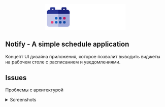 <p align="center">
<img src="/imgs/logo.png" width="50%"/>
</p>

## Notify - A simple schedule application

Концепт UI дизайна приложения, которое позволит выводить виджеты на рабочем столе с расписанием и уведомлениями.

## Issues

Проблемы с архитектурой

<details>
<summary > Screenshots</summary>
<img src="/imgs/img_1.png"/>

<img src="/imgs/img_2.png"/>
</details>